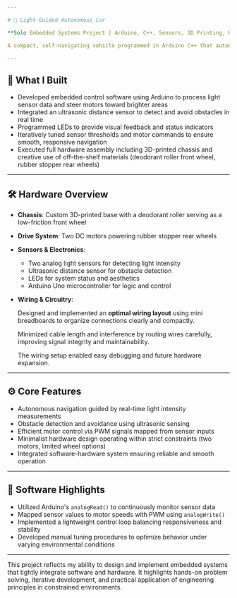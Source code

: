 ```yaml
---

# 🚗 Light-Guided Autonomous Car

**Solo Embedded Systems Project | Arduino, C++, Sensors, 3D Printing, Hardware Integration**

A compact, self-navigating vehicle programmed in Arduino C++ that autonomously moves toward light sources while avoiding obstacles. Designed and built end-to-end with limited hardware components and a custom 3D-printed chassis, showcasing strong embedded programming and systems engineering skills.

---
```


## 🧠 What I Built

- Developed embedded control software using Arduino to process light sensor data and steer motors toward brighter areas
- Integrated an ultrasonic distance sensor to detect and avoid obstacles in real time
- Programmed LEDs to provide visual feedback and status indicators
- Iteratively tuned sensor thresholds and motor commands to ensure smooth, responsive navigation
- Executed full hardware assembly including 3D-printed chassis and creative use of off-the-shelf materials (deodorant roller front wheel, rubber stopper rear wheels)

---

## 🛠️ Hardware Overview

- **Chassis**: Custom 3D-printed base with a deodorant roller serving as a low-friction front wheel
- **Drive System**: Two DC motors powering rubber stopper rear wheels
- **Sensors & Electronics**:
    - Two analog light sensors for detecting light intensity
    - Ultrasonic distance sensor for obstacle detection
    - LEDs for system status and aesthetics
    - Arduino Uno microcontroller for logic and control
- **Wiring & Circuitry**:
    
    Designed and implemented an **optimal wiring layout** using mini breadboards to organize connections clearly and compactly.
    
    Minimized cable length and interference by routing wires carefully, improving signal integrity and maintainability.
    
    The wiring setup enabled easy debugging and future hardware expansion.
    

---

## ⚙️ Core Features

- Autonomous navigation guided by real-time light intensity measurements
- Obstacle detection and avoidance using ultrasonic sensing
- Efficient motor control via PWM signals mapped from sensor inputs
- Minimalist hardware design operating within strict constraints (two motors, limited wheel options)
- Integrated software-hardware system ensuring reliable and smooth operation

---

## 🔧 Software Highlights

- Utilized Arduino's `analogRead()` to continuously monitor sensor data
- Mapped sensor values to motor speeds with PWM using `analogWrite()`
- Implemented a lightweight control loop balancing responsiveness and stability
- Developed manual tuning procedures to optimize behavior under varying environmental conditions

---

This project reflects my ability to design and implement embedded systems that tightly integrate software and hardware. It highlights hands-on problem solving, iterative development, and practical application of engineering principles in constrained environments.
